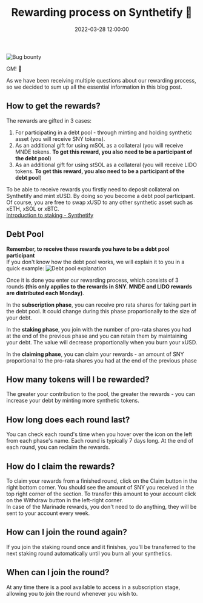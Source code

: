 ﻿---
title: 'Rewarding process on Synthetify 🎁'
date: '2022-03-28 12:00:00'
description: 'Introduction into rewarding process'
image: '/blog/rewards/1.png'
---

![Bug bounty](/blog/rewards/1.png 'horizontal')

GM! 👋

As we have been receiving multiple questions about our rewarding process, so we decided to sum up all the essential information in this blog post.

## How to get the rewards?

The rewards are gifted in 3 cases:

1.  For participating in a debt pool - through minting and holding synthetic asset (you will receive SNY tokens).
2.  As an additional gift for using mSOL as a collateral (you will receive MNDE tokens. **To get this reward, you also need to be a participant of the debt pool**)
3.  As an additional gift for using stSOL as a collateral (you will receive LIDO tokens. **To get this reward, you also need to be a participant of the debt pool**)

To be able to receive rewards you firstly need to deposit collateral on Synthetify and mint xUSD. By doing so you become a debt pool participant.  
Of course, you are free to swap xUSD to any other synthetic asset such as xETH, xSOL or xBTC.  
[Introduction to staking - Synthetify](https://synthetify.io/blog/staking)

## Debt Pool
**Remember, to receive these rewards you have to be a debt pool participant**  
If you don't know how the debt pool works, we will explain it to you in a quick example:
![Debt pool explanation](/blog/how-to-earn-5/2.png 'horizontal')

Once it is done you enter our rewarding process, which consists of 3 rounds **(this only applies to the rewards in SNY. MNDE and LIDO rewards are distributed each Monday)**.

In the **subscription phase**, you can receive pro rata shares for taking part in the debt pool. It could change during this phase proportionally to the size of your debt.

In the **staking phase**, you join with the number of pro-rata shares you had at the end of the previous phase and you can retain them by maintaining your debt. The value will decrease proportionally when you burn your xUSD.

In the **claiming phase**, you can claim your rewards - an amount of SNY proportional to the pro-rata shares you had at the end of the previous phase

## How many tokens will I be rewarded?

The greater your contribution to the pool, the greater the rewards - you can increase your debt by minting more synthetic tokens.

## How long does each round last?

You can check each round's time when you hover over the icon on the left from each phase's name. Each round is typically 7 days long. At the end of each round, you can reclaim the rewards.

## How do I claim the rewards?

To claim your rewards from a finished round, click on the Claim button in the right bottom corner. You should see the amount of SNY you received in the top right corner of the section. To transfer this amount to your account click on the Withdraw button in the left-right corner.  
In case of the Marinade rewards, you don't need to do anything, they will be sent to your account every week.

## How can I join the round again?

If you join the staking round once and it finishes, you'll be transferred to the next staking round automatically until you burn all your synthetics.

## When can I join the round?

At any time there is a pool available to access in a subscription stage, allowing you to join the round whenever you wish to.
